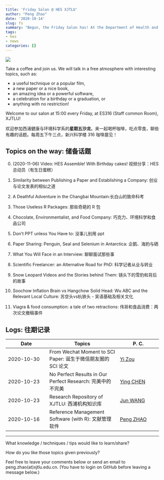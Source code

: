 ```yaml
---
title: 'Friday Salon @ HES XJTLU'
author: "Peng Zhao"
date: '2020-10-14'
slug: fs
summary: "Begun, the Friday Salon has! At the Department of Health and Environmental Sciences, Xi'an Jiaotong-Liverpool University."
tags:
- hes
- news
categories: []
---
```


[![](https://pzhao.org/img/qr-fs.png)](https://pzhao.org/en/post/fs/)

Take a coffee and join us. We will talk in a free atmosphere with interesting topics, such as: 

- a useful technique or a popular film, 
- a new paper or a nice book, 
- an amazing idea or a powerful software,
- a celebration for a birthday or a graduation, or
- anything with no restriction!

Welcome to our salon at 15:00 every Friday, at ES316 (Staff common Room), XJTLU!

欢迎参加西浦健康与环境科学系的**星期五沙龙**。来一起喝杯咖啡，吃点零食，聊些有趣的话题。每周五下午三点，新兴科学楼 316 咖啡屋见！

## Topics on the way: 储备话题

0. (2020-11-06)  Video: HES Assemble! With Birthday cakes! 视频分享：HES 总动员（有生日蛋糕）

2. Similarity between Publishing a Paper and Establishing a Company: 创业与论文发表的相似之道
3. A Deathful Adventure in the Changbai Mountain:长白山的致命科考
4. Those Useless R Packages: 那些奇葩的 R 包
5. Chocolate, Environmentalist, and Food Company: 巧克力、环境科学和食品公司
6. Don't  PPT unless You Have to: 没事儿别用 ppt
7. Paper Sharing: Penguin, Seal and Selenium in Antarctica: 企鹅、海豹与硒
7. What You Will Face in an Interview: 聊聊面试那些事
10. Scientific Freelancer: an Alternative Road for PhD: 科学记者从业与转业
11. Snow Leopard Videos and the Stories behind Them: 镜头下的雪豹和背后的故事
12. Soochow Inflation Brain vs Hangchow Solid Head: Wu ABC and the Relevant Local Culture: 苏空头vs杭铁头 - 吴语基础及相关文化
13. Viagra & food consumption: a tale of two retractions: 伟哥和食品消费：两次论文撤稿事件

## Logs: 往期记录

| <div style="width:120px">Date</div> | Topics                                                       | <div style="width:120px">P. C.</div> |
| ----------------------------------- | ------------------------------------------------------------ | ------------------------------------ |
| 2020-10-30                          | From Wechat Moment to SCI Paper: 诞生于微信朋友圈的 SCI 论文 | [Yi Zou][zou_yi]                     |
| 2020-10-23                          | No Perfect Results in Our Perfect Research: 完美中的不完美   | [Ying CHEN][chen_ying]               |
| 2020-10-23                          | Research Repository of XJTLU: 西浦机构知识库                 | [Jun WANG][library]                  |
| 2020-10-16                          | Reference Management Software (with R): 文献管理软件         | [Peng ZHAO][zhao_peng]               |

[library]: https://lib.xjtlu.edu.cn/About/Divisions_%26_Staff_Directory
[zhao_peng]: https://pzhao.org
[chen_ying]: https://www.xjtlu.edu.cn/zh/departments/academic-departments/health-and-environmental-sciences/staff/ying-chen01
[zou_yi]: https://www.xjtlu.edu.cn/zh/departments/academic-departments/health-and-environmental-sciences/staff/yi-zou

---

What knowledge / techniques / tips would like to learn/share?

How do you like those topics given previously?

Feel free to leave your comments below or send an email to peng.zhao(at)xjtlu.edu.cn. (You have to login on GitHub before leaving a message below.)

